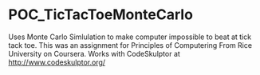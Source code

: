 # POC_TicTacToeMonteCarlo
Uses Monte Carlo Simlulation to make computer impossible to beat at tick tack toe. This was an assignment for Principles of Computering From Rice University on Coursera. Works with CodeSkulptor at http://www.codeskulptor.org/

